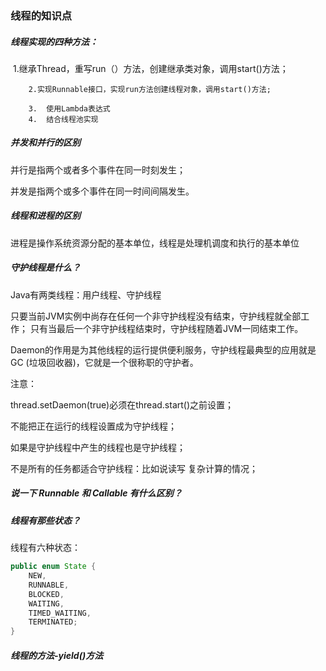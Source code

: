 ### 线程的知识点

##### 线程实现的四种方法：

​		1.继承Thread，重写run（）方法，创建继承类对象，调用start()方法；

  		2.实现Runnable接口，实现run方法创建线程对象，调用start()方法;

		3.	使用Lambda表达式
  		4.	结合线程池实现

##### 并发和并行的区别

并行是指两个或者多个事件在同一时刻发生；

并发是指两个或多个事件在同一时间间隔发生。

##### 线程和进程的区别

进程是操作系统资源分配的基本单位，线程是处理机调度和执行的基本单位

##### 守护线程是什么？

Java有两类线程：用户线程、守护线程

只要当前JVM实例中尚存在任何一个非守护线程没有结束，守护线程就全部工作；	     只有当最后一个非守护线程结束时，守护线程随着JVM一同结束工作。

Daemon的作用是为其他线程的运行提供便利服务，守护线程最典型的应用就是 GC         (垃圾回收器)，它就是一个很称职的守护者。

 









注意：

thread.setDaemon(true)必须在thread.start()之前设置；

不能把正在运行的线程设置成为守护线程；

如果是守护线程中产生的线程也是守护线程；

不是所有的任务都适合守护线程：比如说读写 复杂计算的情况；

##### 说一下 Runnable 和 Callable 有什么区别？

##### 线程有那些状态？

线程有六种状态：

```java
public enum State {
	NEW,
	RUNNABLE,
	BLOCKED,
	WAITING,
	TIMED_WAITING,
	TERMINATED;
}
```

##### 线程的方法-yield()方法



 